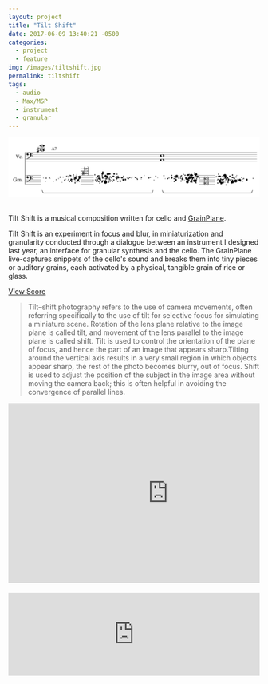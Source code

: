 ```yaml
---
layout: project
title: "Tilt Shift"
date: 2017-06-09 13:40:21 -0500
categories:
  - project
  - feature
img: /images/tiltshift.jpg
permalink: tiltshift
tags:
  - audio
  - Max/MSP
  - instrument
  - granular
---
```


<img src='/images/ts-score.png' />
<br />
<br />
<div class='row'>
<div class='column'>
<p class='lg'>Tilt Shift is a musical composition written for cello and <a href='/grainplane'>GrainPlane</a>.</p>
<p>
Tilt Shift is an experiment in focus and blur, in miniaturization and granularity conducted through a dialogue between an instrument I designed last year, an interface for granular synthesis and the cello. The GrainPlane live-captures snippets of the cello's sound and breaks them into tiny pieces or auditory grains, each activated by a physical, tangible grain of rice or glass.
</p>

<a href='docs/tilt_shift.pdf'>View Score</a>
<br />

<blockquote>Tilt–shift photography refers to the use of camera movements, often referring specifically to the use of tilt for selective focus for simulating a miniature scene. Rotation of the lens plane relative to the image plane is called tilt, and movement of the lens parallel to the image plane is called shift. Tilt is used to control the orientation of the plane of focus, and hence the part of an image that appears sharp.Tilting around the vertical axis results in a very small region in which objects appear sharp, the rest of the photo becomes blurry, out of focus. Shift is used to adjust the position of the subject in the image area without moving the camera back; this is often helpful in avoiding the convergence of parallel lines.</blockquote>
</div>

<div class='column'>
<iframe src="https://player.vimeo.com/video/220901432" width="640" height="360" frameborder="0" webkitallowfullscreen mozallowfullscreen allowfullscreen></iframe>
<br />
<br />
<iframe width="100%" height="166" max-width='640px' scrolling="no" frameborder="no" src="https://w.soundcloud.com/player/?url=https%3A//api.soundcloud.com/tracks/327340335&amp;color=ff5500&amp;auto_play=false&amp;hide_related=false&amp;show_comments=true&amp;show_user=true&amp;show_reposts=false"></iframe>
</div>
</div>
<br />
